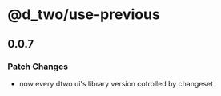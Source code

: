# @d_two/use-previous

## 0.0.7

### Patch Changes

- now every dtwo ui's library version cotrolled by changeset
